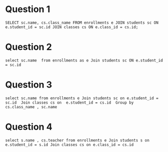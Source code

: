 # Question 1 
`SELECT sc.name, cs.class_name
FROM enrollments e
JOIN students sc ON e.student_id = sc.id
JOIN classes cs ON e.class_id = cs.id;
`

# Question 2 

`select sc.name 
from enrollments as e
Join students sc ON e.student_id = sc.id
`

# Question 3 

`
select sc.name
from enrollments e
Join students sc on e.student_id = sc.id 
Join classes cs on  e.student_id = cs.id 
Group by cs.class_name , sc.name 
`


# Question 4 
`
select s.name , cs.teacher
from enrollments e
Join students s on e.student_id = s.id
Join classes cs on e.class_id = cs.id
`